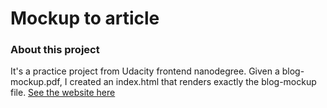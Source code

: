 # Mockup to article
### About this project
It's a practice project from Udacity frontend nanodegree. Given a blog-mockup.pdf, I created an index.html that renders exactly the blog-mockup file.
[See the website here](https://jj1201.github.io/Mockup-to-article/index.html)

